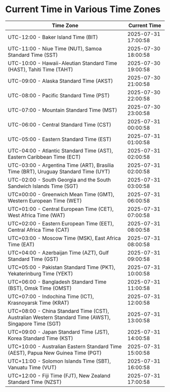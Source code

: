 # Current Time in Various Time Zones

| Time Zone | Current Time |
|-----------|--------------|
| UTC-12:00 - Baker Island Time (BIT) | 2025-07-31 17:00:58 |
| UTC-11:00 - Niue Time (NUT), Samoa Standard Time (SST) | 2025-07-30 18:00:58 |
| UTC-10:00 - Hawaii-Aleutian Standard Time (HAST), Tahiti Time (TAHT) | 2025-07-30 19:00:58 |
| UTC-09:00 - Alaska Standard Time (AKST) | 2025-07-30 21:00:58 |
| UTC-08:00 - Pacific Standard Time (PST) | 2025-07-30 22:00:58 |
| UTC-07:00 - Mountain Standard Time (MST) | 2025-07-30 23:00:58 |
| UTC-06:00 - Central Standard Time (CST) | 2025-07-31 00:00:58 |
| UTC-05:00 - Eastern Standard Time (EST) | 2025-07-31 01:00:58 |
| UTC-04:00 - Atlantic Standard Time (AST), Eastern Caribbean Time (ECT) | 2025-07-31 02:00:58 |
| UTC-03:00 - Argentina Time (ART), Brasília Time (BRT), Uruguay Standard Time (UYT) | 2025-07-31 02:00:58 |
| UTC-02:00 - South Georgia and the South Sandwich Islands Time (SGT) | 2025-07-31 03:00:58 |
| UTC±00:00 - Greenwich Mean Time (GMT), Western European Time (WET) | 2025-07-31 06:00:58 |
| UTC+01:00 - Central European Time (CET), West Africa Time (WAT) | 2025-07-31 07:00:58 |
| UTC+02:00 - Eastern European Time (EET), Central Africa Time (CAT) | 2025-07-31 08:00:58 |
| UTC+03:00 - Moscow Time (MSK), East Africa Time (EAT) | 2025-07-31 08:00:58 |
| UTC+04:00 - Azerbaijan Time (AZT), Gulf Standard Time (GST) | 2025-07-31 09:00:58 |
| UTC+05:00 - Pakistan Standard Time (PKT), Yekaterinburg Time (YEKT) | 2025-07-31 10:00:58 |
| UTC+06:00 - Bangladesh Standard Time (BST), Omsk Time (OMST) | 2025-07-31 11:00:58 |
| UTC+07:00 - Indochina Time (ICT), Krasnoyarsk Time (KRAT) | 2025-07-31 12:00:58 |
| UTC+08:00 - China Standard Time (CST), Australian Western Standard Time (AWST), Singapore Time (SGT) | 2025-07-31 13:00:58 |
| UTC+09:00 - Japan Standard Time (JST), Korea Standard Time (KST) | 2025-07-31 14:00:58 |
| UTC+10:00 - Australian Eastern Standard Time (AEST), Papua New Guinea Time (PGT) | 2025-07-31 15:00:58 |
| UTC+11:00 - Solomon Islands Time (SBT), Vanuatu Time (VUT) | 2025-07-31 16:00:58 |
| UTC+12:00 - Fiji Time (FJT), New Zealand Standard Time (NZST) | 2025-07-31 17:00:58 |
